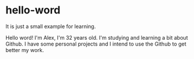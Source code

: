 # hello-word
It is just a small example for learning.


Hello word! I'm Alex, I'm 32 years old. I'm studying and learning a bit about Github. I have some personal projects and I intend to use the Github to get better my work.
